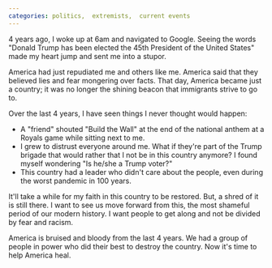 ```yaml
---
categories: politics,  extremists,  current events
---
```


4 years ago, I woke up at 6am and navigated to Google. Seeing the words "Donald Trump has been elected the 45th President of the United States" made my heart jump and sent me into a stupor.

America had just repudiated me and others like me. America said that they believed lies and fear mongering over facts. That day, America became just a country; it was no longer the shining beacon that immigrants strive to go to.

Over the last 4 years, I have seen things I never thought would happen:

*   A "friend" shouted "Build the Wall" at the end of the national anthem at a Royals game while sitting next to me.
*   I grew to distrust everyone around me. What if they're part of the Trump brigade that would rather that I not be in this country anymore? I found myself wondering "Is he/she a Trump voter?"
*   This country had a leader who didn't care about the people, even during the worst pandemic in 100 years.

It'll take a while for my faith in this country to be restored. But, a shred of it is still there. I want to see us move forward from this, the most shameful period of our modern history. I want people to get along and not be divided by fear and racism. 

America is bruised and bloody from the last 4 years. We had a group of people in power who did their best to destroy the country. Now it's time to help America heal.